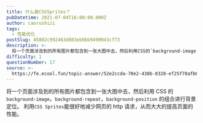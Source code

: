 ```yaml
---
title: 什么是CSSSprites？
pubDatetime: 2021-07-04T16:00:00.000Z
author: caorushizi
tags:
  - 性能优化
postSlug: 45802c992463d883eb0bb9490043cf73
description: >-
  将一个页面涉及到的所有图片都包含到一张大图中去，然后利用CSS的`background-image`，`background-repeat`，`background-position`的组合进行背景定
difficulty: 1
questionNumber: 17
source: >-
  https://fe.ecool.fun/topic-answer/52e2ccda-70e2-438b-8328-ef25f78afb6a?orderBy=updateTime&order=desc&tagId=20
---
```


将一个页面涉及到的所有图片都包含到一张大图中去，然后利用 CSS 的 `background-image`，`background-repeat`，`background-position` 的组合进行背景定位。 利用`CSS Sprites`能很好地减少网页的 http 请求，从而大大的提高页面的性能。
